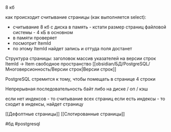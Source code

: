 8 кб

как происходит считывание страницы (как выполняется select):
* считывание 8 кб с диска в память - кстати размер страниц файловой системы - 4 кБ в основном
* в памяти проверяет
* посмотрит ItemId
* по этому ItemId найдет запись и оттуда поля достанет

Структура страницы:
заголовок
массив указателей на версии строк ItemId -> Item
свободное пространство
[[obsidian/БД/PostgreSQL/Многоверсионность/Версии строк|Версии строк]]

PostgreSQL стремится к тому, чтобы помещать в странице 4 строки

Непрерывная последовательность байт либо на диске / оп / кэш

если нет индексов - то считывание всех страниц
если есть индексы - то сходит в индексы, найдет страницу

[[Дефолтные страницы]]
[[Слотированные страницы]]

#бд 
#postgresql
